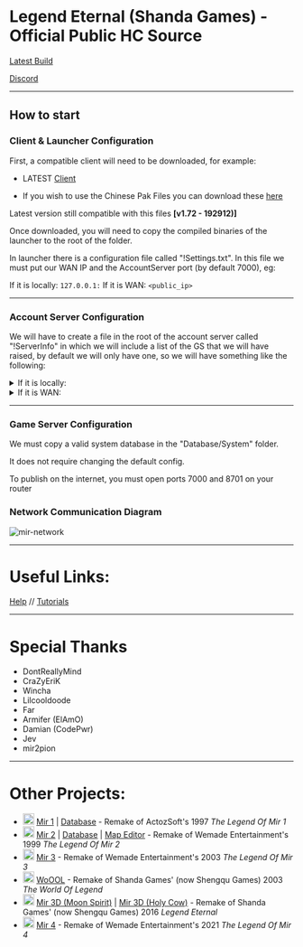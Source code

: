 # Legend Eternal (Shanda Games) - Official Public HC Source

[Latest Build](https://github.com/damianday/Conquer/tree/main/Release)

[Discord](https://discord.gg/R8BgxJ7H)
  
---

## How to start

### Client & Launcher Configuration

First, a compatible client will need to be downloaded, for example:
* LATEST  [Client](https://mirfiles.com/resources/mir2/users/Jev/Mir%203DEMU/Clients/HC%20-%201.0.4.24.rar)

* If you wish to use the Chinese Pak Files you can download these [here](https://mirfiles.com/resources/mir2/users/Jev/Mir%203DEMU/Clients/HC%20-%201.0.4.24%20CN%20Paks.rar)

Latest version still compatible with this files **[v1.72 - 192912)]**

Once downloaded, you will need to copy the compiled binaries of the launcher to the root of the folder.

In launcher there is a configuration file called "!Settings.txt". In this file we must put our WAN IP and the AccountServer port (by default 7000), eg:

If it is locally: `127.0.0.1:`
If it is WAN: `<public_ip>`
  
---

### Account Server Configuration

We will have to create a file in the root of the account server called "!ServerInfo" in which we will include a list of the GS that we will have raised, by default we will only have one, so we will have something like the following:

<details>
  <summary>If it is locally:</summary>

[
  {
  
    "ServerName": "LOMCN",
  
    "TicketAddressIP": "127.0.0.1",
    
    "TicketAddressPort": 6678,
    
    "PublicAddressIP": "127.0.0.1",
    
    "PublicAddressPort": 8701
  }
]

  </details>
  
  <details>
  <summary>If it is WAN:</summary>

[
  {
    
    "ServerName": "LOMCN",
    
    "TicketAddressIP": "127.0.0.1",
    
    "TicketAddressPort": 6678,
    
    "PublicAddressIP": "public_ip",
    
    "PublicAddressPort": 8701
  }
]

  </details>
  
---

### Game Server Configuration

We must copy a valid system database in the "Database/System" folder.

It does not require changing the default config.

To publish on the internet, you must open ports 7000 and 8701 on your router

### Network Communication Diagram

![mir-network](https://github.com/user-attachments/assets/044113df-f8c5-402e-9271-c36db0f28cfd)
  
---

# Useful Links:

[Help](https://www.lomcn.net/forum/forums/mir-3d-bug-reports.813/) //
[Tutorials](https://www.lomcn.net/forum/forums/mir-3d-tutorials.852/)

---

# Special Thanks

* DontReallyMind
* CraZyEriK
* Wincha
* Lilcooldoode
* Far
* Armifer (ElAmO)
* Damian (CodePwr)
* Jev
* mir2pion
  
---

# Other Projects:

- <img src="https://github.com/JevLOMCN/mir4/Tools/icons/mir1.png" alt="Mir1" width="20"/> [Mir 1](https://github.com/JevLOMCN/mir1/) | [Database](https://github.com/Suprcode/Carbon.Database) - Remake of ActozSoft's 1997 _The Legend Of Mir 1_
- <img src="https://github.com/JevLOMCN/mir4/Tools/icons/mir2.png" alt="Mir2" width="20"/> [Mir 2](https://github.com/Suprcode/Crystal) | [Database](https://github.com/Suprcode/Crystal.Database) | [Map Editor](https://github.com/Suprcode/Crystal.MapEditor) - Remake of Wemade Entertainment's 1999 _The Legend Of Mir 2_
- <img src="https://github.com/JevLOMCN/mir4/Tools/icons/mir3.png" alt="Mir3" width="20"/> [Mir 3](https://github.com/Suprcode/Zircon) - Remake of Wemade Entertainment's 2003 _The Legend Of Mir 3_
- <img src="https://github.com/JevLOMCN/mir4/Tools/icons/woool.png" alt="WoOOL" width="20"/> [WoOOL](https://www.lomcn.net/forum/forums/woool-development-project-onyx.857/) - Remake of Shanda Games' (now Shengqu Games) 2003 _The World Of Legend_
- <img src="https://github.com/JevLOMCN/mir4/Tools/icons/mir3d.png" alt="Mir3D" width="20"/> [Mir 3D (Moon Spirit)](https://github.com/mir-ethernity/mir-eternal) | [Mir 3D (Holy Cow)](https://github.com/JevLOMCN/Legend-Eternal-Mir3D) - Remake of Shanda Games' (now Shengqu Games) 2016 _Legend Eternal_
- <img src="https://github.com/JevLOMCN/mir4/Tools/icons/mir4.png" alt="Mir4" width="20"/> [Mir 4](https://github.com/JevLOMCN/mir4) - Remake of Wemade Entertainment's 2021 _The Legend Of Mir 4_
